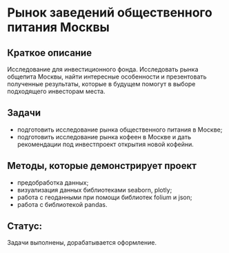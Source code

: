 # Рынок заведений общественного питания Москвы

## Краткое описание
Исследование для инвестиционного фонда.
Исследовать рынка общепита Москвы, найти интересные особенности и презентовать полученные результаты, которые в будущем помогут в выборе подходящего инвесторам места.

## Задачи
- подготовить исследование рынка общественного питания в Москве;
- подготовить исследование рынка кофеен в Москве и дать рекомендации под инвестпроект открытия новой кофейни.

## Методы, которые демонстрирует проект
- предобработка данных;
- визуализация данных библиотеками seaborn, plotly;
- работа с геоданными при помощи библиотек folium и json;
- работа с библиотекой pandas.

## Статус:  
Задачи выполнены, дорабатывается оформление.




